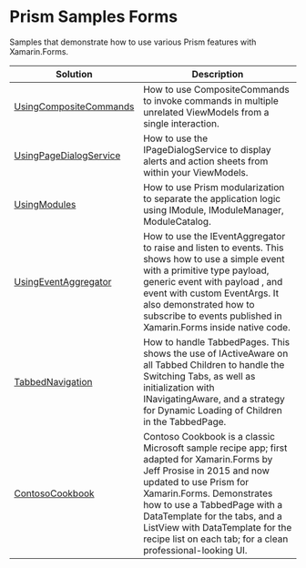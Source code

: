 # Prism Samples Forms
Samples that demonstrate how to use various Prism features with Xamarin.Forms.

| Solution | Description |
-----------|-------------|
| [UsingCompositeCommands][1] |How to use CompositeCommands to invoke commands in multiple unrelated ViewModels from a single interaction.
| [UsingPageDialogService][3] |How to use the IPageDialogService to display alerts and action sheets from within your ViewModels.
| [UsingModules][4] |How to use Prism modularization to separate the application logic using IModule, IModuleManager, ModuleCatalog.
| [UsingEventAggregator][5] |How to use the IEventAggregator to raise and listen to events. This shows how to use a simple event with a primitive type payload, generic event with payload <T>, and event with custom EventArgs. It also demonstrated how to subscribe to events published in Xamarin.Forms inside native code.
| [TabbedNavigation][6] |How to handle TabbedPages. This shows the use of IActiveAware on all Tabbed Children to handle the Switching Tabs, as well as initialization with INavigatingAware, and a strategy for Dynamic Loading of Children in the TabbedPage.
| [ContosoCookbook][7] |Contoso Cookbook is a classic Microsoft sample recipe app; first adapted for Xamarin.Forms by Jeff Prosise in 2015 and now updated to use Prism for Xamarin.Forms. Demonstrates how to use a TabbedPage with a DataTemplate for the tabs, and a ListView with DataTemplate for the recipe list on each tab; for a clean professional-looking UI.





[1]: UsingCompositeCommands/
[3]: UsingPageDialogService/
[4]: UsingModules/
[5]: UsingEventAggregator/
[6]: TabbedNavigation/
[7]: ContosoCookbook/



